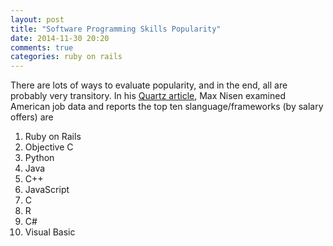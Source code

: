 ```yaml
---
layout: post
title: "Software Programming Skills Popularity"
date: 2014-11-30 20:20
comments: true
categories: ruby on rails
---
```


There are lots of ways to evaluate popularity, and in the end, all are probably very transitory.
In his [Quartz article][QuartzArticle], Max Nisen examined American job data and reports the top ten slanguage/frameworks (by
salary offers) are

  1. Ruby on Rails
  2. Objective C
  3. Python
  4. Java
  5. C++
  6. JavaScript
  7. C
  8. R
  9. C#
  0. Visual Basic 

[QuartzArticle]: http://qz.com/298635/these-programming-languages-will-earn-you-the-most-money/

